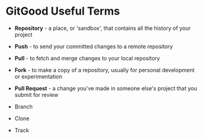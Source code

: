 # GitGood Useful Terms

- **Repository** - a place, or 'sandbox', that contains all the history of your project

- **Push** - to send your committed changes to a remote repository

- **Pull** - to fetch and merge changes to your local repository

- **Fork** - to make a copy of a repository, usually for personal development or experimentation

- **Pull Request** - a change you've made in someone else's project that you submit for review

- Branch
- Clone
- Track